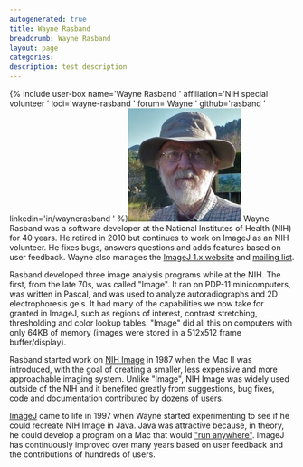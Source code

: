 ```yaml
---
autogenerated: true
title: Wayne Rasband
breadcrumb: Wayne Rasband
layout: page
categories: 
description: test description
---
```


{% include user-box name='Wayne Rasband ' affiliation='NIH special volunteer ' loci='wayne-rasband ' forum='Wayne ' github='rasband ' linkedin='in/waynerasband ' %}![Wayne-rasband.jpg](/images/pages/Wayne-rasband.jpg "Wayne-rasband.jpg") Wayne Rasband was a software developer at the National Institutes of Health (NIH) for 40 years. He retired in 2010 but continues to work on ImageJ as an NIH volunteer. He fixes bugs, answers questions and adds features based on user feedback. Wayne also manages the [ImageJ 1.x website](https://imagej.net/index.html) and [mailing list](mailing_list "wikilink").

Rasband developed three image analysis programs while at the NIH. The first, from the late 70s, was called "Image". It ran on PDP-11 minicomputers, was written in Pascal, and was used to analyze autoradiographs and 2D electrophoresis gels. It had many of the capabilities we now take for granted in ImageJ, such as regions of interest, contrast stretching, thresholding and color lookup tables. "Image" did all this on computers with only 64KB of memory (images were stored in a 512x512 frame buffer/display).

Rasband started work on [NIH Image](NIH_Image "wikilink") in 1987 when the Mac II was introduced, with the goal of creating a smaller, less expensive and more approachable imaging system. Unlike "Image", NIH Image was widely used outside of the NIH and it benefited greatly from suggestions, bug fixes, code and documentation contributed by dozens of users.

[ImageJ](ImageJ "wikilink") came to life in 1997 when Wayne started experimenting to see if he could recreate NIH Image in Java. Java was attractive because, in theory, he could develop a program on a Mac that would ["run anywhere"](wikipedia_Write_once,_run_anywhere "wikilink"). ImageJ has continuously improved over many years based on user feedback and the contributions of hundreds of users.

